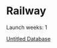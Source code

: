 # Railway

Launch weeks: 1

[Untitled Database](Railway%20ed1f2538816a4518ae8cbd44ffdac187/Untitled%20Database%20e10d5b0fc51c43488628dfea6d3859e0.csv)